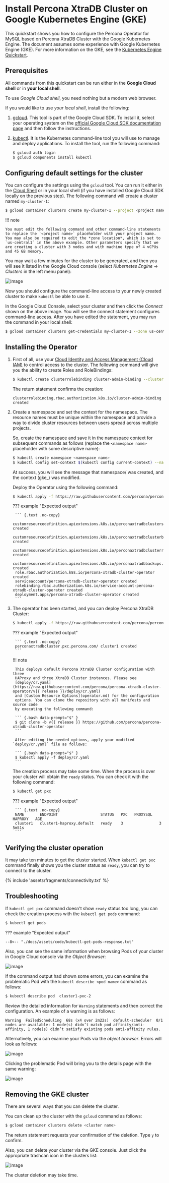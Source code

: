 # Install Percona XtraDB Cluster on Google Kubernetes Engine (GKE)

This quickstart shows you how to configure the Percona Operator for MySQL based on Percona XtraDB Cluster with the Google Kubernetes Engine. The document assumes some experience with Google Kubernetes Engine (GKE). For more information on the GKE, see the [Kubernetes Engine Quickstart](https://cloud.google.com/kubernetes-engine/docs/quickstart).

## Prerequisites

All commands from this quickstart can be run either in the **Google Cloud shell** or in **your local shell**.

To use *Google Cloud shell*, you need nothing but a modern web browser.

If you would like to use *your local shell*, install the following:

1. [gcloud](https://cloud.google.com/sdk/docs/quickstarts). This tool is part of the Google Cloud SDK. To install it, select your operating system on the [official Google Cloud SDK documentation page](https://cloud.google.com/sdk/docs) and then follow the instructions.

2. [kubectl](https://cloud.google.com/kubernetes-engine/docs/quickstart#choosing_a_shell). It is the Kubernetes command-line tool you will use to manage and deploy applications. To install the tool, run the following command:

    ``` {.bash data-prompt="$" }
    $ gcloud auth login
    $ gcloud components install kubectl
    ```

## Configuring default settings for the cluster

You can configure the settings using the `gcloud` tool. You can run it either in the [Cloud Shell](https://cloud.google.com/shell/docs/quickstart) or in your local shell (if you have installed Google Cloud SDK locally on the previous step). The following command will create a cluster named `my-cluster-1`:

``` {.bash data-prompt="$" }
$ gcloud container clusters create my-cluster-1 --project <project name> --zone us-central1-a --cluster-version {{ gkerecommended }} --machine-type n1-standard-4 --num-nodes=3
```

!!! note

    You must edit the following command and other command-line statements to replace the `<project name>` placeholder with your project name. You may also be required to edit the *zone location*, which is set to `us-central1` in the above example. Other parameters specify that we are creating a cluster with 3 nodes and with machine type of 4 vCPUs and 45 GB memory.

You may wait a few minutes for the cluster to be generated, and then you will see it listed in the Google Cloud console (select *Kubernetes Engine* → *Clusters* in the left menu panel):

![image](assets/images/gke-quickstart-cluster-connect.png)

Now you should configure the command-line access to your newly created cluster to make `kubectl` be able to use it.

In the Google Cloud Console, select your cluster and then click the *Connect* shown on the above image. You will see the connect statement configures command-line access. After you have edited the statement, you may run the command in your local shell:

``` {.bash data-prompt="$" }
$ gcloud container clusters get-credentials my-cluster-1 --zone us-central1-a --project <project name>
```

## Installing the Operator

1. First of all, use your [Cloud Identity and Access Management (Cloud IAM)](https://cloud.google.com/iam) to control access to the cluster. The following command will give you the ability to create Roles and RoleBindings:

    ``` {.bash data-prompt="$" }
    $ kubectl create clusterrolebinding cluster-admin-binding --clusterrole cluster-admin --user $(gcloud config get-value core/account)
    ```

    The return statement confirms the creation:

    ``` {.text .no-copy}
    clusterrolebinding.rbac.authorization.k8s.io/cluster-admin-binding created
    ```

2. Create a namespace and set the context for the namespace. The resource names must be unique within the namespace and provide a way to divide cluster resources between users spread across multiple projects.

    So, create the namespace and save it in the namespace context for subsequent commands as follows (replace the `<namespace name>` placeholder with some descriptive name):

    ``` {.bash data-prompt="$" }
    $ kubectl create namespace <namespace name>
    $ kubectl config set-context $(kubectl config current-context) --namespace=<namespace name>
    ```

    At success, you will see the message that namespace/<namespace name> was created, and the context (gke_<project name>_<zone location>_<cluster name>) was modified.

    Deploy the Operator using the following command:

    ``` {.bash data-prompt="$" }
    $ kubectl apply -f https://raw.githubusercontent.com/percona/percona-xtradb-cluster-operator/v{{ release }}/deploy/bundle.yaml
    ```

    ??? example "Expected output"

        ``` {.text .no-copy}
        customresourcedefinition.apiextensions.k8s.io/perconaxtradbclusters.pxc.percona.com created
        customresourcedefinition.apiextensions.k8s.io/perconaxtradbclusterbackups.pxc.percona.com created
        customresourcedefinition.apiextensions.k8s.io/perconaxtradbclusterrestores.pxc.percona.com created
        customresourcedefinition.apiextensions.k8s.io/perconaxtradbbackups.pxc.percona.com created
        role.rbac.authorization.k8s.io/percona-xtradb-cluster-operator created
        serviceaccount/percona-xtradb-cluster-operator created
        rolebinding.rbac.authorization.k8s.io/service-account-percona-xtradb-cluster-operator created
        deployment.apps/percona-xtradb-cluster-operator created
        ```

2. The operator has been started, and you can deploy Percona XtraDB Cluster:

    ``` {.bash data-prompt="$" }
    $ kubectl apply -f https://raw.githubusercontent.com/percona/percona-xtradb-cluster-operator/v{{ release }}/deploy/cr.yaml
    ```

    ??? example "Expected output"

        ``` {.text .no-copy}
        perconaxtradbcluster.pxc.percona.com/ cluster1 created
        ```

    !!! note

        This deploys default Percona XtraDB Cluster configuration with three
        HAProxy and three XtraDB Cluster instances. Please see
        [deploy/cr.yaml](https://raw.githubusercontent.com/percona/percona-xtradb-cluster-operator/v{{ release }}/deploy/cr.yaml)
        and [Custom Resource Options](operator.md) for the configuration
        options. You can clone the repository with all manifests and source code
        by executing the following command:

        ``` {.bash data-prompt="$" }
        $ git clone -b v{{ release }} https://github.com/percona/percona-xtradb-cluster-operator
        ```

        After editing the needed options, apply your modified `deploy/cr.yaml` file as follows:

        ``` {.bash data-prompt="$" }
        $ kubectl apply -f deploy/cr.yaml
        ```

    The creation process may take some time. When the process is over your
    cluster will obtain the `ready` status. You can check it with the following
    command:

    ``` {.bash data-prompt="$" }
    $ kubectl get pxc
    ```

    ??? example "Expected output"

        ``` {.text .no-copy}
        NAME       ENDPOINT                   STATUS   PXC   PROXYSQL   HAPROXY   AGE
        cluster1   cluster1-haproxy.default   ready    3                3         5m51s
        ```

## Verifying the cluster operation

It may take ten minutes to get the cluster started. When `kubectl get pxc`
command finally shows you the cluster status as `ready`, you can try to connect
to the cluster.

{% include 'assets/fragments/connectivity.txt' %}

## Troubleshooting

If `kubectl get pxc` command doesn't show `ready` status too long, you can 
check the creation process with the `kubectl get pods` command:

``` {.bash data-prompt="$" }
$ kubectl get pods
```

??? example "Expected output"

    --8<-- "./docs/assets/code/kubectl-get-pods-response.txt"

Also, you can see the same information when browsing Pods of your cluster in Google Cloud console via the *Object Browser*:

![image](assets/images/gke-quickstart-object-browser.png)

If the command output had shown some errors, you can examine the problematic
Pod with the `kubectl describe <pod name>` command as follows:

``` {.bash data-prompt="$" }
$ kubectl describe pod  cluster1-pxc-2
```

Review the detailed information for `Warning` statements and then correct the
configuration. An example of a warning is as follows:

`Warning  FailedScheduling  68s (x4 over 2m22s)  default-scheduler  0/1 nodes are available: 1 node(s) didn’t match pod affinity/anti-affinity, 1 node(s) didn’t satisfy existing pods anti-affinity rules.`

Alternatively, you can examine your Pods via the *object browser*. Errors will look as follows:

![image](assets/images/gke-quickstart-object-browser-error.png)

Clicking the problematic Pod will bring you to the details page with the same warning:

![image](assets/images/gke-quickstart-object-browser-details.png)

## Removing the GKE cluster

There are several ways that you can delete the cluster.

You can clean up the cluster with the `gcloud` command as follows:

``` {.bash data-prompt="$" }
$ gcloud container clusters delete <cluster name>
```

The return statement requests your confirmation of the deletion. Type `y` to confirm.

Also, you can delete your cluster via the GKE console. Just click the appropriate trashcan icon in the clusters list:

![image](assets/images/gke-quickstart-cluster-connect.png)

The cluster deletion may take time.
